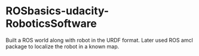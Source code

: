 # ROSbasics-udacity-RoboticsSoftware
Built a ROS world along with robot in the URDF format. Later used ROS amcl package to localize the robot in a known map.
